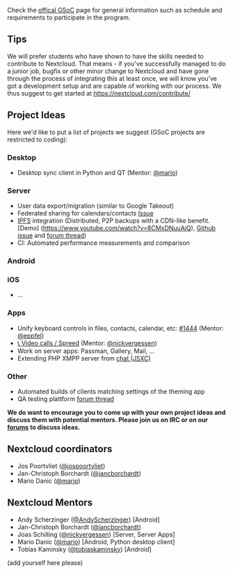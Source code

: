 Check the [offical GSoC](https://summerofcode.withgoogle.com/) page for general information such as schedule and requirements to participate in the program.

## Tips
We will prefer students who have shown to have the skills needed to contribute to Nextcloud. That means - if you've successfully managed to do a junior job, bugfix or other minor change to Nextcloud and have gone through the process of integrating this at least once, we will know you've got a development setup and are capable of working with our process. We thus suggest to get started at https://nextcloud.com/contribute/

## Project Ideas
Here we'd like to put a list of projects we suggest (GSoC projects are restricted to coding): 

### Desktop
* Desktop sync client in Python and QT (Mentor: [@mario](https://github.com/mario))

### Server
* User data export/migration (similar to Google Takeout)
* Federated sharing for calendars/contacts [Issue](https://github.com/nextcloud/server/issues/1440)
* [IPFS](https://ipfs.io) integration (Distributed, P2P backups with a CDN-like benefit. [Demo] (https://www.youtube.com/watch?v=8CMxDNuuAiQ), [Github issue]( https://github.com/nextcloud/server/issues/385 ) and [forum thread](https://help.nextcloud.com/t/p2p-seeded-file-sync/277/9 ))
* CI: Automated performance measurements and comparison

### Android

### iOS
* ...

### Apps
* Unify keyboard controls in files, contacts, calendar, etc: [#1444](https://github.com/nextcloud/server/issues/1444) (Mentor: [@eppfel](https://epp.design))
* [📞 Video calls / Spreed](https://github.com/nextcloud/spreed) (Mentor: [@nickvergessen](https://github.com/nickvergessen))
* Work on server apps: Passman, Gallery, Mail, ...
* Extending PHP XMPP server from [chat (JSXC)](https://github.com/jsxc/jsxc.nextcloud)

### Other
* Automated builds of clients matching settings of the theming app
* QA testing plattform [forum thread](https://help.nextcloud.com/t/grow-the-qa-team-and-offer-tools-for-end-users/323/3)

**__We do want to encourage you to come up with your own project ideas and discuss them with potential mentors. Please join us on IRC or on our [forums](https://help.nextcloud.com) to discuss ideas.__**

## Nextcloud coordinators

* Jos Poortvliet ([@jospoortvliet](https://github.com/jospoortvliet))
* Jan-Christoph Borchardt ([@jancborchardt](https://github.com/jancborchardt))
* Mario Danic ([@mario](https://github.com/mario))

## Nextcloud Mentors
* Andy Scherzinger ([@AndyScherzinger](https://github.com/AndyScherzinger)) [Android]
* Jan-Christoph Borchardt ([@jancborchardt](https://github.com/jancborchardt))
* Joas Schilling ([@nickvergessen](https://github.com/nickvergessen)) [Server, Server Apps]
* Mario Danic ([@mario](https://github.com/mario)) [Android, Python desktop client]
* Tobias Kaminsky ([@tobiaskaminsky](https://github.com/tobiaskaminsky)) [Android]

(add yourself here please)

